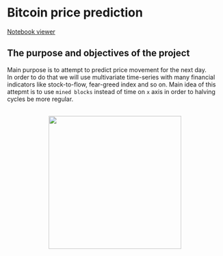 #  Bitcoin price prediction
  
[Notebook viewer](https://nbviewer.org/github/ootho/btc_timeseries_analysis/blob/master/price_prediction.ipynb)  
  
## The purpose and objectives of the project  
  
Main purpose is to attempt to predict price movement for the next day.  
In order to do that we will use multivariate time-series with many financial indicators like stock-to-flow, fear-greed index and so on.  Main idea of this attepmt is to use `mined blocks` instead of time on `x` axis in order to halving cycles be more regular.
  
<br>

<div id="gif" align="center">
  <img src="https://media.giphy.com/media/XzqEFZ06NSFgXaut2g/giphy.gif" width="310"/>
</div>